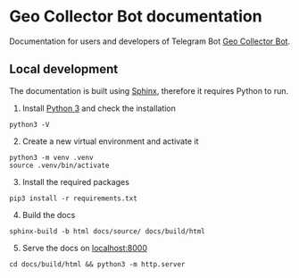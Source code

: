 # Geo Collector Bot documentation

Documentation for users and developers of Telegram Bot [Geo Collector Bot](https://geocollectorbot-doc.readthedocs.io).

## Local development

The documentation is built using [Sphinx](https://www.sphinx-doc.org/en/master/index.html), therefore it requires
Python to run.

1. Install [Python 3](https://www.python.org/) and check the installation
  ```shell
  python3 -V
  ```
2. Create a new virtual environment and activate it
  ```shell
  python3 -m venv .venv
  source .venv/bin/activate
  ```
3. Install the required packages
  ```shell
  pip3 install -r requirements.txt
  ```
4. Build the docs
  ```shell
  sphinx-build -b html docs/source/ docs/build/html
  ```
5. Serve the docs on [localhost:8000](http://localhost:8000/)
  ```shell
  cd docs/build/html && python3 -m http.server
  ```
